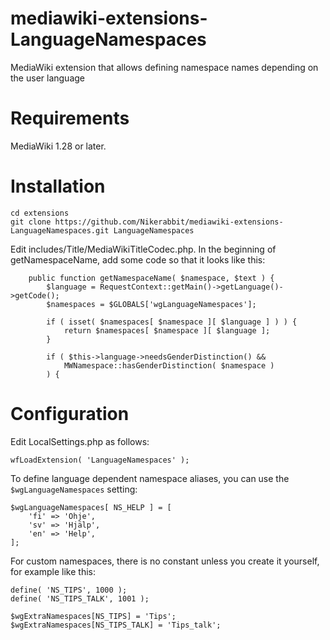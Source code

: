 # mediawiki-extensions-LanguageNamespaces
MediaWiki extension that allows defining namespace names depending on the user language

# Requirements
MediaWiki 1.28 or later.

# Installation
```
cd extensions
git clone https://github.com/Nikerabbit/mediawiki-extensions-LanguageNamespaces.git LanguageNamespaces
```

Edit includes/Title/MediaWikiTitleCodec.php. In the beginning of getNamespaceName, add some code so that it looks like this:
```
	public function getNamespaceName( $namespace, $text ) {
		$language = RequestContext::getMain()->getLanguage()->getCode();
		$namespaces = $GLOBALS['wgLanguageNamespaces'];

		if ( isset( $namespaces[ $namespace ][ $language ] ) ) {
			return $namespaces[ $namespace ][ $language ];
		}

		if ( $this->language->needsGenderDistinction() &&
			MWNamespace::hasGenderDistinction( $namespace )
		) {
```

# Configuration
Edit LocalSettings.php as follows:
```
wfLoadExtension( 'LanguageNamespaces' );
```

To define language dependent namespace aliases, you can use the `$wgLanguageNamespaces` setting:
```
$wgLanguageNamespaces[ NS_HELP ] = [
	'fi' => 'Ohje',
	'sv' => 'Hjälp',
	'en' => 'Help',
];
```

For custom namespaces, there is no constant unless you create it yourself, for example like this:
```
define( 'NS_TIPS', 1000 );
define( 'NS_TIPS_TALK', 1001 );

$wgExtraNamespaces[NS_TIPS] = 'Tips';
$wgExtraNamespaces[NS_TIPS_TALK] = 'Tips_talk';
```
